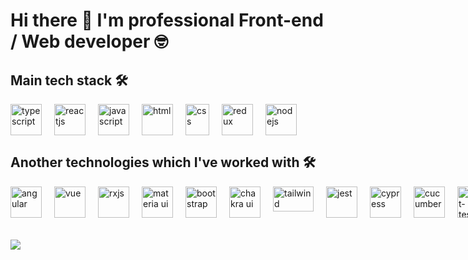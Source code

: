 # Hi there 👋 I'm professional Front-end / Web developer 🤓

## Main tech stack 🛠
<div style="display: flex">
<img src="https://www.vectorlogo.zone/logos/typescriptlang/typescriptlang-icon.svg" alt="typescript" width="50" height="50" style="margin-right: 20px" />
<img src="https://www.vectorlogo.zone/logos/reactjs/reactjs-icon.svg" alt="reactjs" width="50" height="50" style="margin-right: 20px" />
<img src="https://upload.vectorlogo.zone/logos/javascript/images/239ec8a4-163e-4792-83b6-3f6d96911757.svg" alt="javascript" width="50" height="50" style="margin-right: 20px" />
<img src="https://upload.wikimedia.org/wikipedia/commons/thumb/6/61/HTML5_logo_and_wordmark.svg/1200px-HTML5_logo_and_wordmark.svg.png" alt="html" width="50" height="50" style="margin-right: 20px" />
<img src="https://upload.wikimedia.org/wikipedia/commons/thumb/d/d5/CSS3_logo_and_wordmark.svg/640px-CSS3_logo_and_wordmark.svg.png" alt="css" width="38" height="50" style="margin-right: 20px" />
 
  
<img src="https://raw.githubusercontent.com/detain/svg-logos/780f25886640cef088af994181646db2f6b1a3f8/svg/redux.svg" alt="redux" width="50" height="50" style="margin-right: 20px" />
<img src="https://www.vectorlogo.zone/logos/nodejs/nodejs-icon.svg" alt="nodejs" width="50" height="50" style="margin-right: 20px" />
</div>

## Another technologies which I've worked with 🛠
<div style="display: flex">
<!-- Libs -->
<img src="https://www.vectorlogo.zone/logos/angular/angular-icon.svg" alt="angular" width="50" height="50" style="margin-right: 20px" />
<img src="https://www.vectorlogo.zone/logos/vuejs/vuejs-icon.svg" alt="vue" width="50" height="50" style="margin-right: 20px" />
<img src="https://rxjs.dev/generated/images/marketing/home/Rx_Logo-512-512.png" alt="rxjs" width="50" height="50" style="margin-right: 20px" />
<img src="https://mui.com/static/logo.png" alt="materia ui" width="50" height="50" style="margin-right: 20px" /> 
<img src="https://avatars.githubusercontent.com/u/2918581?s=280&v=4" alt="bootstrap" width="50" height="50" style="margin-right: 20px" /> 
<img src="https://avatars.githubusercontent.com/u/54212428?s=280&v=4" alt="chakra ui" width="50" height="50" style="margin-right: 20px" /> 
<img src="https://seeklogo.com/images/T/tailwind-css-logo-5AD4175897-seeklogo.com.png" alt="tailwind" width="65" height="40" style="margin-right: 20px" /> 
  
<!-- Test -->
<img src="https://www.vectorlogo.zone/logos/jestjsio/jestjsio-icon.svg" alt="jest" width="50" height="50" style="margin-right: 20px" />
<img src="https://github.com/simple-icons/simple-icons/blob/master/icons/cypress.svg" alt="cypress" width="50" height="50" style="margin-right: 20px" />
<img src="https://static1.smartbear.co/cucumber/media/images/logos/icons/cucumber-open-icon.svg" alt="cucumber" width="50" height="50" style="margin-right: 20px" />
<img src="https://testing-library.com/img/octopus-64x64.png" alt="react-testing-library" width="50" height="50" style="margin-right: 20px" />
  
<!-- Another tech -->
<img src="https://www.vectorlogo.zone/logos/python/python-icon.svg" alt="python" width="50" height="50" style="margin-right: 20px" />
<img src="https://www.vectorlogo.zone/logos/djangoproject/djangoproject-ar21.svg" alt="django" width="100" height="50" style="margin-right: 20px" />
<img src="https://avatars.githubusercontent.com/u/1562726?v=4" alt="d3.js" width="50" height="50" style="margin-right: 20px" /> 
  
<!-- Tools -->
<img src="https://raw.githubusercontent.com/bestofjs/bestofjs-webui/0397e7135a93ed43f2ecacafda8d0b9c1837ab63/public/logos/react-router.svg" alt="react-router" width="50" height="50" style="margin-right: 20px" />
<img src="https://www.vectorlogo.zone/logos/js_webpack/js_webpack-icon.svg" alt="webpack" width="50" height="50" style="margin-right: 20px" /> 
<img src="https://avatars3.githubusercontent.com/u/16343502?v=3&s=200" alt="openAPI" width="50" height="50" style="margin-right: 20px" /> 
<img src="https://upload.wikimedia.org/wikipedia/commons/thumb/1/17/GraphQL_Logo.svg/1200px-GraphQL_Logo.svg.png" alt="graphQL" width="50" height="50" style="margin-right: 20px" /> 
<img src="https://www.gstatic.com/devrel-devsite/prod/v583c167abdd1a21bfbd770256d119796fdffc0b7177f088bca68fc6b48429661/firebase/images/touchicon-180.png" alt="firebase" width="50" height="50" style="margin-right: 20px" /> 
<img src="https://pbs.twimg.com/profile_images/1410636343944880136/w8dxKEmg_400x400.jpg" alt="digital ocean" width="50" height="50" style="margin-right: 20px" /> 
<span >• • •</span>
</div>


<!--
## Another technologies which I've worked with 🛠
<div style="display: flex">
<img src="https://www.vectorlogo.zone/logos/js_webpack/js_webpack-icon.svg" alt="bootstrap" width="50" height="50" style="margin-right: 20px" />
</div>


styled components
html • css • sass • Photoshop • InVision • Sketch • Zeppelin • Avocode • Balsamiq • Docker • Firebase AWS • MongoDB • PostgressQL • Jira • Asana • Slack • Git • Gitflow • GitHub • Git hooks • Git actions GitLab • Bitbucket • CI / CD • Wireframing • Interfaces designing

-->

<br/>
<br/>

<img align="center" src="https://github-readme-stats.vercel.app/api/top-langs/?username=MisterCrude&theme=dark&layout=compact&langs_count=10" />

